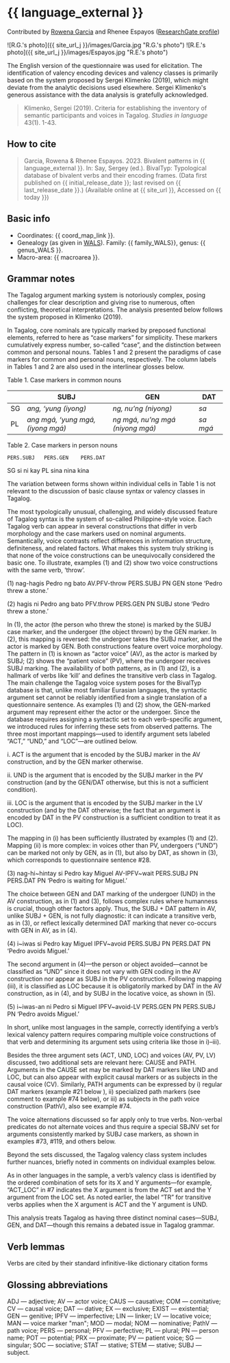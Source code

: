 # {{ language_external }}
Contributed by [Rowena Garcia](https://rgarcia.owlstown.net) and Rhenee Espayos ([ResearchGate profile](https://www.researchgate.net/profile/Rhenee-Espayos))

![R.G.'s photo]({{ site_url_j }}/images/Garcia.jpg "R.G.'s photo")
![R.E.'s photo]({{ site_url_j }}/images/Espayos.jpg "R.E.'s photo")

The English version of the questionnaire was used for elicitation. The identification of valency encoding devices and valency classes is primarily based on the system proposed by Sergei Klimenko (2019), which might deviate from the analytic decisions used elsewhere. Sergei Klimenko's generous assistance with the data analysis is gratefully acknowledged.

> Klimenko, Sergei (2019). Criteria for establishing the inventory of semantic participants and voices in Tagalog. *Studies in language* 43(1). 1-43.

## How to cite
> Garcia, Rowena & Rhenee Espayos. 2023. Bivalent patterns in {{ language_external }}. 
> In: Say, Sergey (ed.). BivalTyp: 
> Typological database of bivalent verbs and their encoding frames. 
> (Data first published on {{ initial_release_date }}; last revised on {{ last_release_date }}.) 
> (Available online at {{ site_url }}, Accessed on {{ today }})

## Basic info
- Coordinates: {{ coord_map_link }}.
- Genealogy (as given in [WALS](https://wals.info/)). Family: {{ family_WALS}}, genus: {{ genus_WALS }}.
- Macro-area: {{ macroarea }}.

## Grammar notes
The Tagalog argument marking system is notoriously complex, posing challenges for clear description and giving rise to numerous, often conflicting, theoretical interpretations. The analysis presented below follows the system proposed in Klimenko (2019).

In Tagalog, core nominals are typically marked by preposed functional elements, referred to here as “case markers” for simplicity. These markers cumulatively express number, so-called “case”, and the distinction between common and personal nouns. Tables 1 and 2 present the paradigms of case markers for common and personal nouns, respectively. The column labels in Tables 1 and 2 are also used in the interlinear glosses below.

Table 1. Case markers in common nouns

<div class="before-table"></div>

|    | **SUBJ**                          | **GEN**                          | **DAT**  |
| -- | --------------------------------- | -------------------------------- | -------- |
| SG | _ang, ‘yung (iyong)_              | _ng, nu’ng (niyong)_             | _sa_     |
| PL | _ang mgá, ‘yung mgá, (iyong mgá)_ | _ng mgá, nu’ng mgá (niyong mgá)_ | _sa mgá_ |

Table 2. Case markers in person nouns

<div class="before-table"></div>

	PERS.SUBJ	PERS.GEN	PERS.DAT
SG	si	ni	kay
PL	sina	nina	kina

The variation between forms shown within individual cells in Table 1 is not relevant to the discussion of basic clause syntax or valency classes in Tagalog.

The most typologically unusual, challenging, and widely discussed feature of Tagalog syntax is the system of so-called Philippine-style voice. Each Tagalog verb can appear in several constructions that differ in verb morphology and the case markers used on nominal arguments. Semantically, voice contrasts reflect differences in information structure, definiteness, and related factors. What makes this system truly striking is that none of the voice constructions can be unequivocally considered the basic one. To illustrate, examples (1) and (2) show two voice constructions with the same verb, ‘throw’.

(1) nag-hagis Pedro ng bato
AV.PFV-throw PERS.SUBJ PN GEN stone
‘Pedro threw a stone.’

(2) h<in>agis ni Pedro ang bato
<PV>PFV.throw PERS.GEN PN SUBJ stone
‘Pedro threw a stone.’

In (1), the actor (the person who threw the stone) is marked by the SUBJ case marker, and the undergoer (the object thrown) by the GEN marker. In (2), this mapping is reversed: the undergoer takes the SUBJ marker, and the actor is marked by GEN. Both constructions feature overt voice morphology. The pattern in (1) is known as “actor voice” (AV), as the actor is marked by SUBJ; (2) shows the “patient voice” (PV), where the undergoer receives SUBJ marking. The availability of both patterns, as in (1) and (2), is a hallmark of verbs like ‘kill’ and defines the transitive verb class in Tagalog.
The main challenge the Tagalog voice system poses for the BivalTyp database is that, unlike most familiar Eurasian languages, the syntactic argument set cannot be reliably identified from a single translation of a questionnaire sentence. As examples (1) and (2) show, the GEN-marked argument may represent either the actor or the undergoer. Since the database requires assigning a syntactic set to each verb-specific argument, we introduced rules for inferring these sets from observed patterns. The three most important mappings—used to identify argument sets labeled “ACT,” “UND,” and “LOC”—are outlined below.

i. ACT is the argument that is encoded by the SUBJ marker in the AV construction, and by the GEN marker otherwise.

ii. UND is the argument that is encoded by the SUBJ marker in the PV construction (and by the GEN/DAT otherwise, but this is not a sufficient condition).

iii. LOC is the argument that is encoded by the SUBJ marker in the LV construction (and by the DAT otherwise; the fact that an argument is encoded by DAT in the PV construction is a sufficient condition to treat it as LOC).

The mapping in (i) has been sufficiently illustrated by examples (1) and (2). Mapping (ii) is more complex: in voices other than PV, undergoers (“UND”) can be marked not only by GEN, as in (1), but also by DAT, as shown in (3), which corresponds to questionnaire sentence #28. 

(3) nag-hi~hintay si Pedro kay Miguel
AV-IPFV~wait PERS.SUBJ PN PERS.DAT PN
‘Pedro is waiting for Miguel.’

The choice between GEN and DAT marking of the undergoer (UND) in the AV construction, as in (1) and (3), follows complex rules where humanness is crucial, though other factors apply. Thus, the SUBJ + DAT pattern in AV, unlike SUBJ + GEN, is not fully diagnostic: it can indicate a transitive verb, as in (3), or reflect lexically determined DAT marking that never co-occurs with GEN in AV, as in (4).

(4) <um>i~iwas si Pedro kay Miguel
<AV>IPFV~avoid PERS.SUBJ PN PERS.DAT PN
‘Pedro avoids Miguel.’

The second argument in (4)—the person or object avoided—cannot be classified as “UND” since it does not vary with GEN coding in the AV construction nor appear as SUBJ in the PV construction. Following mapping (iii), it is classified as LOC because it is obligatorily marked by DAT in the AV construction, as in (4), and by SUBJ in the locative voice, as shown in (5). 

(5) <In>i~iwas-an ni Pedro si Miguel
<PV>IPFV~avoid-LV PERS.GEN PN PERS.SUBJ PN
‘Pedro avoids Miguel.’

In short, unlike most languages in the sample, correctly identifying a verb’s lexical valency pattern requires comparing multiple voice constructions of that verb and determining its argument sets using criteria like those in i)–iii).

Besides the three argument sets (ACT, UND, LOC) and voices (AV, PV, LV) discussed, two additional sets are relevant here: CAUSE and PATH. Arguments in the CAUSE set may be marked by DAT markers like UND and LOC, but can also appear with explicit causal markers or as subjects in the causal voice (CV). Similarly, PATH arguments can be expressed by i) regular DAT markers (example #21 below ), ii) specialized path markers (see comment to example #74 below), or iii) as subjects in the path voice construction (PathV), also see example #74.

The voice alternations discussed so far apply only to true verbs. Non-verbal predicates do not alternate voices and thus require a special SBJNV set for arguments consistently marked by SUBJ case markers, as shown in examples #73, #119, and others below.

Beyond the sets discussed, the Tagalog valency class system includes further nuances, briefly noted in comments on individual examples below.

As in other languages in the sample, a verb’s valency class is identified by the ordered combination of sets for its X and Y arguments—for example, “ACT_LOC” in #7 indicates the X argument is from the ACT set and the Y argument from the LOC set. As noted earlier, the label “TR” for transitive verbs applies when the X argument is ACT and the Y argument is UND.

This analysis treats Tagalog as having three distinct nominal cases—SUBJ, GEN, and DAT—though this remains a debated issue in Tagalog grammar.

## Verb lemmas

Verbs are cited by their standard infinitive-like dictionary citation forms

## Glossing abbreviations

ADJ — adjective; AV — actor voice; CAUS — causative; COM — comitative; CV — causal voice; DAT — dative; EX — exclusive; EXIST — existential; GEN — genitive; IPFV — imperfective; LIN — linker; LV — locative voice; MAN — voice marker "man"; MOD — modal; NOM — nominative; PathV — path voice; PERS — personal; PFV — perfective; PL — plural; PN — person name; POT — potential; PRX — proximate; PV — patient voice; SG — singular; SOC — sociative; STAT — stative; STEM — stative; SUBJ — subject.
